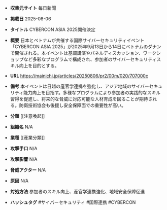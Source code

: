- **収集元サイト**
毎日新聞

- **掲載日**
2025-08-06

- **タイトル**
CYBERCON ASIA 2025開催決定

- **概要**
日本とベトナムが共催する国際サイバーセキュリティイベント「CYBERCON ASIA 2025」が2025年9月13日から14日にベトナムのダナンで開催される。本イベントは基調講演やパネルディスカッション、ワークショップなど多彩なプログラムで構成され、参加者のサイバーセキュリティスキル向上を目的とする。

- **URL**
https://mainichi.jp/articles/20250806/pr2/00m/020/707000c

- **備考**
本イベントは日越の産官学連携を強化し、アジア地域のサイバーセキュリティ能力向上を目指す。多様なプログラムにより参加者の実践的なスキル習得を促進し、将来的な脅威に対応可能な人材育成を図ることが期待される。防衛技術協会も後援し安全保障面での重要性が高い。

- **分類**
[[注意喚起]]

- **組織名**
N/A

- **業種**
[[産業分類]]

- **攻撃手口**
N/A

- **攻撃影響**
N/A

- **脅威アクター**
N/A

- **原因**
N/A

- **対処方法**
参加者のスキル向上、産官学連携強化、地域安全保障促進

- **ハッシュタグ**
#サイバーセキュリティ #国際連携 #CYBERCON
